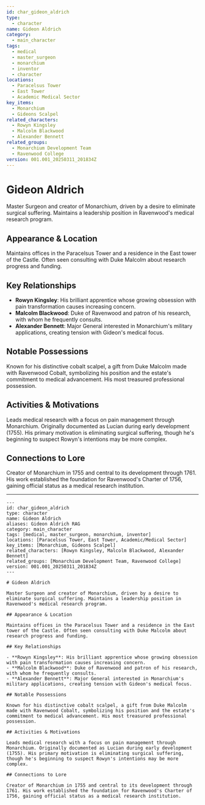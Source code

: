 ```yaml
---
id: char_gideon_aldrich
type:
  - character
name: Gideon Aldrich
category:
  - main_character
tags:
  - medical
  - master_surgeon
  - monarchium
  - inventor
  - character
locations:
  - Paracelsus Tower
  - East Tower
  - Academic Medical Sector
key_items:
  - Monarchium
  - Gideons Scalpel
related_characters:
  - Rowyn Kingsley
  - Malcolm Blackwood
  - Alexander Bennett
related_groups:
  - Monarchium Development Team
  - Ravenwood College
version: 001.001_20250311_201834Z
---
```


# Gideon Aldrich

Master Surgeon and creator of Monarchium, driven by a desire to eliminate surgical suffering. Maintains a leadership position in Ravenwood's medical research program.

## Appearance & Location

Maintains offices in the Paracelsus Tower and a residence in the East tower of the Castle. Often seen consulting with Duke Malcolm about research progress and funding.

## Key Relationships

- **Rowyn Kingsley**: His brilliant apprentice whose growing obsession with pain transformation causes increasing concern.
- **Malcolm Blackwood**: Duke of Ravenwood and patron of his research, with whom he frequently consults.
- **Alexander Bennett**: Major General interested in Monarchium's military applications, creating tension with Gideon's medical focus.

## Notable Possessions

Known for his distinctive cobalt scalpel, a gift from Duke Malcolm made with Ravenwood Cobalt, symbolizing his position and the estate's commitment to medical advancement. His most treasured professional possession.

## Activities & Motivations

Leads medical research with a focus on pain management through Monarchium. Originally documented as Lucian during early development (1755). His primary motivation is eliminating surgical suffering, though he's beginning to suspect Rowyn's intentions may be more complex.

## Connections to Lore

Creator of Monarchium in 1755 and central to its development through 1761. His work established the foundation for Ravenwood's Charter of 1756, gaining official status as a medical research institution.

---

```
---
id: char_gideon_aldrich
type: character
name: Gideon Aldrich
aliases: Gideon Aldrich RAG
category: main_character
tags: [medical, master_surgeon, monarchium, inventor]
locations: [Paracelsus Tower, East Tower, Academic/Medical Sector]
key_items: [Monarchium, Gideons Scalpel]
related_characters: [Rowyn Kingsley, Malcolm Blackwood, Alexander Bennett]
related_groups: [Monarchium Development Team, Ravenwood College]
version: 001.001_20250311_201834Z
---

# Gideon Aldrich

Master Surgeon and creator of Monarchium, driven by a desire to eliminate surgical suffering. Maintains a leadership position in Ravenwood's medical research program.

## Appearance & Location

Maintains offices in the Paracelsus Tower and a residence in the East tower of the Castle. Often seen consulting with Duke Malcolm about research progress and funding.

## Key Relationships

- **Rowyn Kingsley**: His brilliant apprentice whose growing obsession with pain transformation causes increasing concern.
- **Malcolm Blackwood**: Duke of Ravenwood and patron of his research, with whom he frequently consults.
- **Alexander Bennett**: Major General interested in Monarchium's military applications, creating tension with Gideon's medical focus.

## Notable Possessions

Known for his distinctive cobalt scalpel, a gift from Duke Malcolm made with Ravenwood Cobalt, symbolizing his position and the estate's commitment to medical advancement. His most treasured professional possession.

## Activities & Motivations

Leads medical research with a focus on pain management through Monarchium. Originally documented as Lucian during early development (1755). His primary motivation is eliminating surgical suffering, though he's beginning to suspect Rowyn's intentions may be more complex.

## Connections to Lore

Creator of Monarchium in 1755 and central to its development through 1761. His work established the foundation for Ravenwood's Charter of 1756, gaining official status as a medical research institution.
```